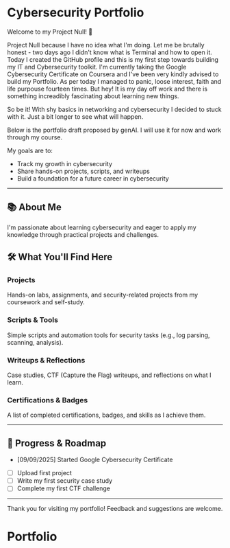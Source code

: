 # Cybersecurity Portfolio

Welcome to my Project Null! 👋

Project Null because I have no idea what I'm doing. Let me be brutally honest - two days ago I didn't know what is Terminal and how to open it. Today I created the GitHub profile and this is my first step towards building my IT and Cybersecurity toolkit. 
I'm currently taking the Google Cybersecurity Certificate on Coursera and I've been very kindly advised to build my Portfolio. As per today I managed to panic, loose interest, faith and life purpouse fourteen times. But hey! It is my day off work and there is something increadibly fascinating about learning new things.

So be it! With shy basics in networking and cybersecurity I decided to stuck with it. Just a bit longer to see what will happen. 

Below is the portfolio draft proposed by genAI. I will use it for now and work through my course. 

My goals are to:
- Track my growth in cybersecurity
- Share hands-on projects, scripts, and writeups
- Build a foundation for a future career in cybersecurity

---

## 📚 About Me
I'm passionate about learning cybersecurity and eager to apply my knowledge through practical projects and challenges.

## 🛠️ What You'll Find Here

### Projects
Hands-on labs, assignments, and security-related projects from my coursework and self-study.

### Scripts & Tools
Simple scripts and automation tools for security tasks (e.g., log parsing, scanning, analysis).

### Writeups & Reflections
Case studies, CTF (Capture the Flag) writeups, and reflections on what I learn.

### Certifications & Badges
A list of completed certifications, badges, and skills as I achieve them.

---

## 📅 Progress & Roadmap

- [09/09/2025] Started Google Cybersecurity Certificate
- [ ] Upload first project
- [ ] Write my first security case study
- [ ] Complete my first CTF challenge

---

Thank you for visiting my portfolio! Feedback and suggestions are welcome.
# Portfolio

